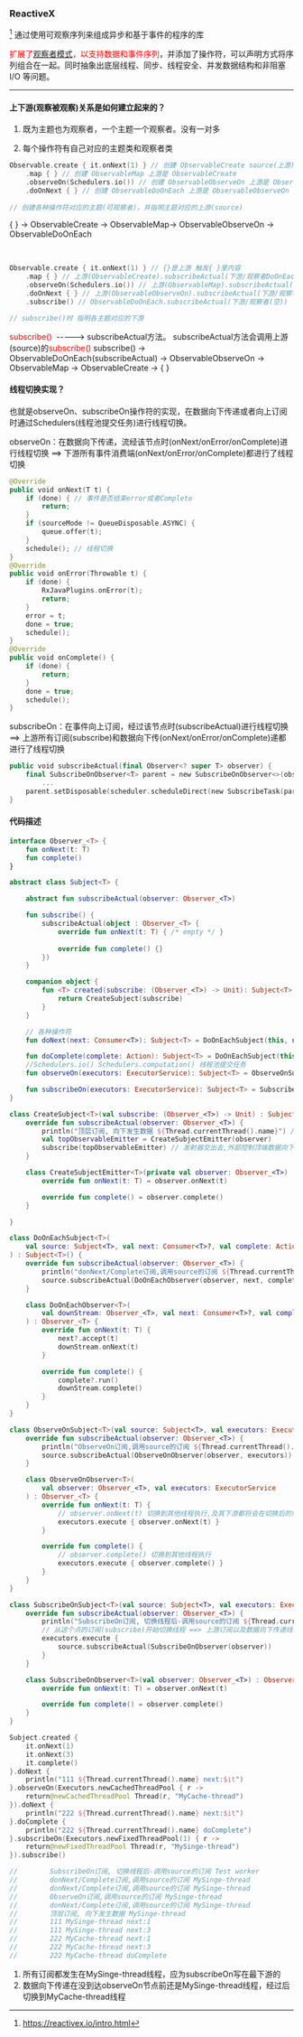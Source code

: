 ### ReactiveX

[^1] 通过使用可观察序列来组成异步和基于事件的程序的库

<font color=red>扩展了[观察者模式](https://zh.wikipedia.org/wiki/%E8%A7%82%E5%AF%9F%E8%80%85%E6%A8%A1%E5%BC%8F)，以支持数据和事件序列</font>，并添加了操作符，可以声明方式将序列组合在一起。同时抽象出底层线程、同步、线程安全、并发数据结构和非阻塞 I/O 等问题。

------



#### 上下游(观察被观察)关系是如何建立起来的？

1. 既为主题也为观察者，一个主题一个观察者。没有一对多

2. 每个操作符有自己对应的主题类和观察者类


```kotlin
Observable.create { it.onNext(1) } // 创建 ObservableCreate source(上游)是{}里内容   	|
    .map { } // 创建 ObservableMap 上游是 ObservableCreate                          	|
    .observeOn(Schedulers.io()) // 创建 ObservableObserveOn 上游是 ObservableMap    	|
    .doOnNext { } // 创建 ObservableDoOnEach 上游是 ObservableObserveOn              🔽
                                                                                   
// 创建各种操作符对应的主题(可观察者)，并指明主题对应的上游(source)
```

{ } -> ObservableCreate -> ObservableMap-> ObservableObserveOn -> ObservableDoOnEach

​	

```kotlin
Observable.create { it.onNext(1) } // {}是上游 触发{ }里内容														           		🔼		
    .map { } // 上游(ObservableCreate).subscribeActual(下游/观察者DoOnEachObserver)									 |
    .observeOn(Schedulers.io()) // 上游(ObservableMap).subscribeActual(下游/观察者ObserveOnObserver)	 |
    .doOnNext { } // 上游(ObservableObserveOn).subscribeActual(下游/观察者(DoOnEachObserver))				 |
    .subscribe() // ObservableDoOnEach.subscribeActual(下游/观察者(空))                               |

// subscribe()时 指明各主题对应的下游
```

<font color=red>subscribe() </font> -----> subscribeActual方法。 subscribeActual方法会调用上游(source)的<font color=red>subscribe() </font>
subscribe() -> ObservableDoOnEach(subscribeActual) -> ObservableObserveOn -> ObservableMap -> ObservableCreate -> { }



#### 线程切换实现？

也就是observeOn、subscribeOn操作符的实现，在数据向下传递或者向上订阅时通过Schedulers(线程池提交任务)进行线程切换。

observeOn：在数据向下传递，流经该节点时(onNext/onError/onComplete)进行线程切换 ==> 下游所有事件消费端(onNext/onError/onComplete)都进行了线程切换

```kotlin
@Override
public void onNext(T t) {
    if (done) { // 事件是否结束error或者Complete
        return;
    }
    if (sourceMode != QueueDisposable.ASYNC) {
        queue.offer(t);
    }
    schedule(); // 线程切换
}
@Override
public void onError(Throwable t) {
    if (done) {
        RxJavaPlugins.onError(t);
        return;
    }
    error = t;
    done = true;
    schedule();
}
@Override
public void onComplete() {
    if (done) {
        return;
    }
    done = true;
    schedule();
}
```



subscribeOn：在事件向上订阅，经过该节点时(subscribeActual)进行线程切换 ==> 上游所有订阅(subscribe)和数据向下传(onNext/onError/onComplete)递都进行了线程切换

```kotlin
public void subscribeActual(final Observer<? super T> observer) {
    final SubscribeOnObserver<T> parent = new SubscribeOnObserver<>(observer);
		...
    parent.setDisposable(scheduler.scheduleDirect(new SubscribeTask(parent)));
}
```



#### 代码描述

```kotlin
interface Observer_<T> {
    fun onNext(t: T)
    fun complete()
}

abstract class Subject<T> {

    abstract fun subscribeActual(observer: Observer_<T>)

    fun subscribe() {
        subscribeActual(object : Observer_<T> {
            override fun onNext(t: T) { /* empty */ }
            
            override fun complete() {}
        })
    }

    companion object {
        fun <T> created(subscribe: (Observer_<T>) -> Unit): Subject<T> {
            return CreateSubject(subscribe)
        }
    }

    // 各种操作符
    fun doNext(next: Consumer<T>): Subject<T> = DoOnEachSubject(this, next, null)

    fun doComplete(complete: Action): Subject<T> = DoOnEachSubject(this, null, complete)
    //Schedulers.io() Schedulers.computation() 线程池提交任务
    fun observeOn(executors: ExecutorService): Subject<T> = ObserveOnSubject(this, executors)

    fun subscribeOn(executors: ExecutorService): Subject<T> = SubscribeOnSubject(this, executors)
}

class CreateSubject<T>(val subscribe: (Observer_<T>) -> Unit) : Subject<T>() {
    override fun subscribeActual(observer: Observer_<T>) {
        println("顶层订阅, 向下发生数据 ${Thread.currentThread().name}") // 向下发送数据 ==> 调用下游(观察者)对应方法
        val topObservableEmitter = CreateSubjectEmitter(observer)
        subscribe(topObservableEmitter) // 发射器交出去,外部控制顶端数据向下发送
    }

    class CreateSubjectEmitter<T>(private val observer: Observer_<T>) : Observer_<T> {
        override fun onNext(t: T) = observer.onNext(t)

        override fun complete() = observer.complete()
    }

}

class DoOnEachSubject<T>(
    val source: Subject<T>, val next: Consumer<T>?, val complete: Action?
) : Subject<T>() {
    override fun subscribeActual(observer: Observer_<T>) {
        println("donNext/Complete订阅,调用source的订阅 ${Thread.currentThread().name}")
        source.subscribeActual(DoOnEachObserver(observer, next, complete))
    }

    class DoOnEachObserver<T>(
        val downStream: Observer_<T>, val next: Consumer<T>?, val complete: Action?
    ) : Observer_<T> {
        override fun onNext(t: T) {
            next?.accept(t)
            downStream.onNext(t)
        }

        override fun complete() {
            complete?.run()
            downStream.complete()
        }
    }
}

class ObserveOnSubject<T>(val source: Subject<T>, val executors: ExecutorService) : Subject<T>() {
    override fun subscribeActual(observer: Observer_<T>) {
        println("ObserveOn订阅,调用source的订阅 ${Thread.currentThread().name}")
        source.subscribeActual(ObserveOnObserver(observer, executors))
    }

    class ObserveOnObserver<T>(
        val observer: Observer_<T>, val executors: ExecutorService
    ) : Observer_<T> {
        override fun onNext(t: T) {
            // observer.onNext(t) 切换到其他线程执行,及其下游都将会在切换后的线程中执行
            executors.execute { observer.onNext(t) }
        }

        override fun complete() {
            // observer.complete() 切换到其他线程执行
            executors.execute { observer.complete() }
        }
    }
}

class SubscribeOnSubject<T>(val source: Subject<T>, val executors: ExecutorService) : Subject<T>() {
    override fun subscribeActual(observer: Observer_<T>) {
        println("SubscribeOn订阅, 切换线程后-调用source的订阅 ${Thread.currentThread().name}")
        // 从这个点的订阅(subscribe)开始切换线程 ==> 上游订阅以及数据向下传递线程都已经切换
        executors.execute {
            source.subscribeActual(SubscribeOnObserver(observer))
        }
    }

    class SubscribeOnObserver<T>(val observer: Observer_<T>) : Observer_<T> {
        override fun onNext(t: T) = observer.onNext(t)

        override fun complete() = observer.complete()
    }
}
```



```kotlin
Subject.created {
    it.onNext(1)
    it.onNext(3)
    it.complete()
}.doNext {
    println("111 ${Thread.currentThread().name} next:$it")
}.observeOn(Executors.newCachedThreadPool { r ->
    return@newCachedThreadPool Thread(r, "MyCache-thread")
}).doNext {
    println("222 ${Thread.currentThread().name} next:$it")
}.doComplete {
    println("222 ${Thread.currentThread().name} doComplete")
}.subscribeOn(Executors.newFixedThreadPool(1) { r ->
    return@newFixedThreadPool Thread(r, "MySinge-thread")
}).subscribe()

//        SubscribeOn订阅, 切换线程后-调用source的订阅 Test worker
//        donNext/Complete订阅,调用source的订阅 MySinge-thread
//        donNext/Complete订阅,调用source的订阅 MySinge-thread
//        ObserveOn订阅,调用source的订阅 MySinge-thread
//        donNext/Complete订阅,调用source的订阅 MySinge-thread
//        顶层订阅, 向下发生数据 MySinge-thread
//        111 MySinge-thread next:1
//        111 MySinge-thread next:3
//        222 MyCache-thread next:1
//        222 MyCache-thread next:3
//        222 MyCache-thread doComplete

```

1. 所有订阅都发生在MySinge-thread线程，应为subscribeOn写在最下游的
2. 数据向下传递在没到达observeOn节点前还是MySinge-thread线程，经过后切换到MyCache-thread线程



[^1]:https://reactivex.io/intro.html

